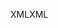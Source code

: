 <span data-ttu-id="48d8e-101">XML</span><span class="sxs-lookup"><span data-stu-id="48d8e-101">XML</span></span>
